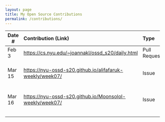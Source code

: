 ```yaml
---
layout: page
title: My Open Source Contributions
permalink: /contributions/
---
```


<!--
Type of the contribution should be "Wikipedia edit", "OpenStreet Map feature", "Documentation", "Course website", "Blog",
"Browse Add-on", etc.

The description should include a brief summary of what you did.

Replace the first row with your own contribution. 

-->





| Date #       | Contribution (Link)  | Type  | Description |
|---|:---|:---|:---|
| Feb 3   | https://cs.nyu.edu/~joannakl/ossd_s20/daily.html  | Pull Request |   I fixed a broken link.  |
| Mar 15  | https://nyu-ossd-s20.github.io/alifafaruk-weekly/week07/| Issue  | Issue pointed out typos on blog post |
| Mar 16  | https://nyu-ossd-s20.github.io/Moonsolol-weekly/week07/| Issue  | Issue pointed out typos on blog post |
|     |     |     |      |
|     |     |     |      |
